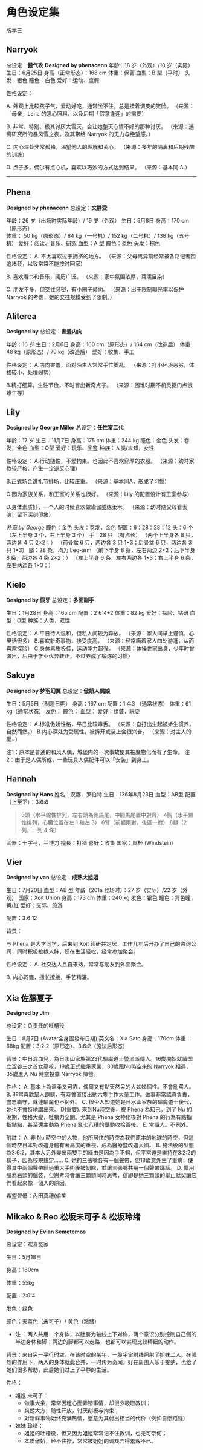 # 角色设定集 #
版本三

## Narryok ##
总设定：**健气攻**
**Designed by phenacenn**
年龄：18 岁（外观）/10 岁（实际）
生日：6月25日
身高（正常形态）：168 cm
体重：保密
血型：B 型（平时）
头发：银色
瞳色：白色
爱好：运动、度假

性格设定：

A. 外观上比较孩子气，爱动好吃，通常坐不住。总是挂着调皮的笑脸。
（来源：「母亲」Lena 的悉心照料，以及后期「假意逢迎」的需要）

B. 非常、特别、极其讨厌大雪天。会让她整天心情不好的那种讨厌。
（来源：逃离研究所的暴风雪之夜，及其带给 Narryok 的无力与绝望感。）

C. 内心深处非常孤独，渴望他人的理解和关心。
（来源：多年的隔离和后期残酷的训练）

D. 点子多，偶尔有点心机，喜欢以巧妙的方式达到结果。
（来源：基本同 A.）

---

## Phena ##
**Designed by phenacenn**
总设定：**文静受**

年龄：26 岁（出场时实际年龄）/ 19 岁（外观）
生日：5月8日
身高：170 cm（原形态）  
体重： 50 kg（原形态）/  84 kg（一号机）/ 152 kg（二号机）/ 138 kg（五号机）
爱好：阅读、音乐、研究
血型：A 型
瞳色：蓝色
头发：棕色

性格设定：
A. 不太喜欢过于拥挤的地方。
（来源：父母离异前经常被各路记者围追堵截，以致常常不能按时回家）

B. 喜欢看书和音乐，阅历广泛。
（来源：家中氛围浓厚，耳濡目染）

C. 朋友不多，但交往频密，有小圈子倾向。
（来源：出于限制曝光率以保护 Narryok 的考虑，她的交往规模受到了限制。）

## Aliterea ##
**Designed by**
总设定：**害羞内向**

年龄：16 岁
生日：2月6日
身高：160 cm（原形态）/ 164 cm（改造后）
体重： 48 kg（原形态）/  79 kg（改造后）
爱好：收集、手工

性格设定：
A.内向害羞，面对陌生人常常手忙脚乱。
（来源：打小环境恶劣，体格较小，处境弱势）

B.精打细算，生性节俭，不时冒出新奇点子。
（来源：困难时期不机灵抠门点很难生存）

## Lily ##
**Designed by George Miller**
总设定：**任性富二代**

年龄：17 岁
生日：11月7日
身高：175 cm
体重：244 kg
瞳色：金色
头发：卷发，金色
血型：O型
爱好：玩乐、品鉴
种族：人类/未知，女性

性格设定：
A.行动随性，不爱拘束。也因此不喜欢穿厚的衣服。
（来源：幼时家教较严格，产生一定逆反心理）

B.正式场合讲礼节排场，比较庄重。
（来源：基本同A，形成了习惯）

C.因为家族关系，和王室的关系也很好。
（来源：Lily 的配置设计有王室参与）

D.身体素质好，一个人的时候喜欢做瑜伽或练柔术。
（来源：幼时随父母看表演，留下深刻印象）

*补充 by George*
瞳色：金色
头发：卷发，金色
配置：6：28：28：12
头：6 个
（左上半身 3 个，右上半身 3 个）
手：28 只
（有点长）
（两个上半身各 8 只，两边各 4 只 2×2；）
（前骨盆 6 只，两边各 3 只 1×3；后骨盆 6 只，两边各 3 只 1×3）
腿：28 条，均为 Leg-arm
 （前下半身 8 条，左右两边 2×2；后下半身 8 条，两边各 4 条 2×2；）
 （左上半身 6 条，左右两边各 1×3；右上半身 6 条，左右两边各 1×3；）

## Kielo ##
**Designed by 假牙**
总设定：**多面副手**

生日：1月28日
身高：165 cm
配置：2:6:4+2
体重：82 kg
爱好：探险、钻研
血型：O型
种族：人类，双性

性格设定：
A.平日待人温和，但私人间较为奔放。
（来源：家人间举止谨慎，心里话很多）
B.喜欢新奇事物，接受度高。
（来源：经常瞒着家人四处游逛，从而喜欢探险）
C.身体素质极佳，运动能力超强。
（来源：体操世家出身，少年时曾演出，后由于学业优异转正，不过养成了锻炼的习惯）

## Sakuya ##
**Designed by 梦羽幻翼**
总设定：**傲娇人偶娘**

生日：5月5日（制造日期）
身高：167 cm
配置：1:4:3 （通常状态）
体重：61 kg（通常状态）
发色：
瞳色：
血型：
爱好：组装，玩耍

性格设定：
A.标准傲娇性格，平日比较毒舌。
（来源：自打出生起被娇生惯养，自然而然。）
B.内心深处为受属性，被拆开或装上会很兴奋。
（来源：对主人的爱~）

注1：原本是普通的和风人偶，城堡内的一次事故使其被魔物化而有了生命。
注2：由于是人偶所成，一些玩具人偶配件可以「安装」到身上。

## Hannah ##
**Designed by Hans**
姓名：汉娜．罗伯特
生日：136年8月23日
血型：AB型
配置（上至下）：3:6:8
> 3頭（水平線性排列，左右頭為側馬尾，中間馬尾置中對齊）
> 4胸（水平線性排列，心臟位置在左 1 和左 3）
> 6臂（前軀兩對，後區一對）
> 8腿（2 列，一列 4 條）

武器：十字弓，兰博刀
擅長：打猎
喜好：收集
国家：風杯 (Windstein)



## Vier ##
**Designed by van**
总设定：**成熟大姐姐**

生日：7月20日
血型：AB 型
年龄（201a 登场时）：27 岁（实际）/22 岁（外观）
国家：Xoit Union
身高：173 cm
体重：240 kg
发色：银色
瞳色：异色瞳，黄/红
爱好：交际、旅游

配置：3:6:12

背景：

与 Phena 是大学同学，后来到 Xoit 读研并定居，工作几年后开办了自己的咨询公司，同时积极拉拢人脉，现在生活轻松，经常参加聚会。

性格设定：
A. 社交达人且自来熟，常常与朋友到外面聚会。

B. 内心闷骚，擅长撩拨，手艺精湛。

## Xia 佐藤夏子

**Designed by Jim**

总设定：负责任的吐槽役

生日：8月7日 (Avatar全身圖發布日期)
英文名：Xia Sato
身高：170cm
体重：68kg
配置：3:2:2（原形态）、3:6:2（施法后形态）

背景：中日混血兒，為日水山家族第23代驅魔道士暨流派傳人。16歲開始就讀国立涩谷三之首女高校，19歲正式繼承家業，30歲跟Nu時空來的 Narryok 相遇，35歲進入 Nu 時空投靠 Narryok 陣營。

性格：
A. 基本上為溫柔又可靠，偶爾又有點天然呆的大姊姊個性。不會亂罵人。
B. 非常喜歡幫人跑腿，有時會直接出動六隻手作大量工作。做事非常認真負責，盡忠職守，就連驅魔也不例外。
C. 很少人知道她是日水山家族的驅魔道士後代，她也不會特地講出來。
D(重要). 來到Nu時空後，視 Phena 為知己。到了 Nu 的晚期，性格大變，吐槽力全開。尤其是 Phena 女神化後對 Phena 的行為有點指指點點，甚至還主動為 Phena 亂七八糟的舉動收拾善後。
E. 常識人。不例外。

附註：
A. 非 Nu 時空中的人物，他所居住的時空為我們原本的地球的時空，但這個時空日本對改造身體有著高度的重視，成為醫療暨改造大國。
B. 施法後的型態為3:6:2，其本人另外變出兩雙手的緣由是因為手不夠，但平常還是維持在3:2:2的樣子，因為校規規定......
C. 她的三張嘴各有一個聲帶，但18歲意外生了重病，使得其中兩個聲帶經過重大手術後被剝除，並讓三張嘴共用一個聲帶講話。
D. 慣用腦為右頭的腦袋，但思考時會讓三顆頭同時思考，這即是她三顆頭的舉止默契讓它們看起來像一個人的原因。

希望聲優：內田真禮(偷笑

## Mikako & Reo 松坂未可子 & 松坂玲绪 ##

**Designed by Evian Semetemos**

总设定：欢喜冤家

生日：5月18日

身高：160cm

体重：55kg

配置：2:0:4

发色：绿色

瞳色：天蓝色（未可子）/ 黄色（玲绪）

-   注 ：两人共用一个身体，以肚脐为轴线上下对称，两个意识分别控制自己侧的半边身体和脚；两边的脚都可以走路，也都可以实现比较精细的动作。

背景：来自另一平行时空。在该时空的某年，一股宇宙射线照射了姐妹二人。在强烈的作用下，两人的身体就此合并，一时传为奇闻。好在周围人乐于接纳，也给了她们很多帮助，此后她们过上了平静的生活。

性格：

-   姐姐 未可子：
    -   做事大条，常常因粗心而弄错事情，却很少吸取教训；
    -   爽朗大方，随性开放，讨厌刻板与拘束；
    -   对新鲜事物始终充满热情，愿意为其付出相当的代价（例如自愿跑腿）
-   妹妹 玲绪：
    -   姐姐的吐槽役，但又因为姐姐常常记不住教训，也无可奈何；
    -   本质傲娇，经不住撩，常常被姐姐的调戏弄得羞赧不已。